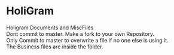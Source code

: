 # HoliGram
Holigram Documents and MiscFiles<br />
Dont commit to master. Make a fork to your own Repository.<br />
Only Commit to master to overwrite a file if no one else is using it.<br />
The Business files are inside the folder.<br />
